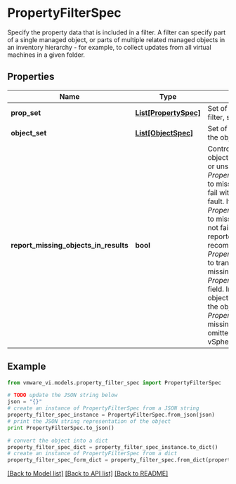 # PropertyFilterSpec

Specify the property data that is included in a filter.  A filter can specify part of a single managed object, or parts of multiple related managed objects in an inventory hierarchy - for example, to collect updates from all virtual machines in a given folder. 

## Properties
Name | Type | Description | Notes
------------ | ------------- | ------------- | -------------
**prop_set** | [**List[PropertySpec]**](PropertySpec.md) | Set of properties to include in the filter, specified for each object type.  | 
**object_set** | [**List[ObjectSpec]**](ObjectSpec.md) | Set of specifications that determine the objects to filter.  | 
**report_missing_objects_in_results** | **bool** | Control how to report missing objects during filter creation.  If false or unset and *PropertyFilterSpec.objectSet* refers to missing objects, filter creation will fail with a *ManagedObjectNotFound* fault.  If true and *PropertyFilterSpec.objectSet* refers to missing objects, filter creation will not fail and missing objects will be reported via filter results. This is the recommended setting when *PropertyFilterSpec.objectSet* refers to transient objects.  In an *UpdateSet* missing objects will appear in the *PropertyFilterUpdate.missingSet* field.  In a *RetrieveResult* missing objects will simply be omitted from the objects field.  For a call to *PropertyCollector.RetrieveProperties* missing objects will simply be omitted from the results.  ***Since:*** vSphere API 4.1  | [optional] 

## Example

```python
from vmware_vi.models.property_filter_spec import PropertyFilterSpec

# TODO update the JSON string below
json = "{}"
# create an instance of PropertyFilterSpec from a JSON string
property_filter_spec_instance = PropertyFilterSpec.from_json(json)
# print the JSON string representation of the object
print PropertyFilterSpec.to_json()

# convert the object into a dict
property_filter_spec_dict = property_filter_spec_instance.to_dict()
# create an instance of PropertyFilterSpec from a dict
property_filter_spec_form_dict = property_filter_spec.from_dict(property_filter_spec_dict)
```
[[Back to Model list]](../README.md#documentation-for-models) [[Back to API list]](../README.md#documentation-for-api-endpoints) [[Back to README]](../README.md)


